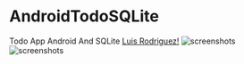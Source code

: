 # AndroidTodoSQLite
Todo App Android And SQLite
[Luis Rodriguez!](http://google.com)
![screenshots](https://github.com/lrdgz/AndroidTodoSQLite/TodoAndroidSqlite.PNG)
![screenshots](https://github.com/lrdgz/AndroidTodoSQLite/TodoAndroidSqliteAdd.PNG)